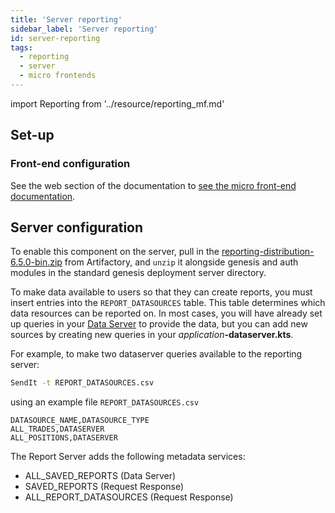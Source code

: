 ```yaml
---
title: 'Server reporting'
sidebar_label: 'Server reporting'
id: server-reporting
tags:
  - reporting
  - server
  - micro frontends
---
```


import Reporting from '../resource/reporting_mf.md'

<Reporting />

## Set-up

### Front-end configuration

See the web section of the documentation to [see the micro front-end documentation](../../../web/micro-front-ends/front-end-reporting/foundation-reporting).

## Server configuration

To enable this component on the server, pull in the [reporting-distribution-6.5.0-bin.zip](https://genesisglobal.jfrog.io/ui/native/libs-release-local/global/genesis/reporting-distribution/6.5.0/reporting-distribution-6.5.0-bin.zip) from Artifactory, and `unzip` it alongside genesis and auth modules in the standard genesis deployment server directory.

To make data available to users so that they can create reports, you must insert entries into the `REPORT_DATASOURCES` table. This table determines which data resources can be reported on. In most cases, you will have already set up queries in your [Data Server](../../../server/data-server/basics/) to provide the data, but you can add new sources by creating new queries in your _application_**-dataserver.kts**.

For example, to make two dataserver queries available to the reporting server:

```bash
SendIt -t REPORT_DATASOURCES.csv
```

using an example file `REPORT_DATASOURCES.csv`
```csv
DATASOURCE_NAME,DATASOURCE_TYPE
ALL_TRADES,DATASERVER
ALL_POSITIONS,DATASERVER
```

The Report Server adds the following metadata services:

- ALL_SAVED_REPORTS (Data Server)
- SAVED_REPORTS (Request Response)
- ALL_REPORT_DATASOURCES (Request Response)

